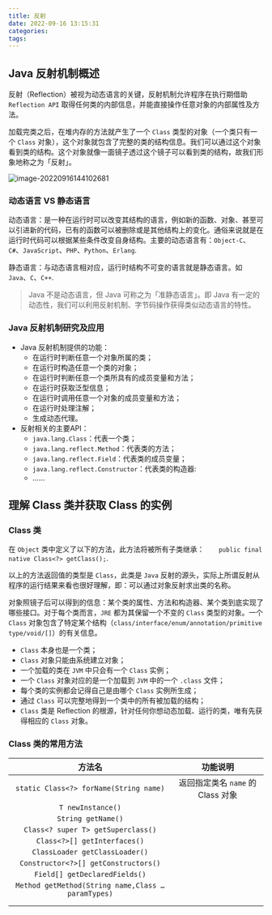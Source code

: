 ```yaml
---
title: 反射
date: 2022-09-16 13:15:31
categories:
tags:
---
```


## Java 反射机制概述

反射（Reflection）被视为动态语言的关键，反射机制允许程序在执行期借助 `Reflection API` 取得任何类的内部信息，并能直接操作任意对象的内部属性及方法。

加载完类之后，在堆内存的方法就产生了一个 `Class` 类型的对象（一个类只有一个 `Class` 对象），这个对象就包含了完整的类的结构信息。我们可以通过这个对象看到类的结构。这个对象就像一面镜子透过这个镜子可以看到类的结构，故我们形象地称之为「反射」。

![image-20220916144102681](https://xingqiu-tuchuang-1256524210.cos.ap-shanghai.myqcloud.com/8919/image-20220916144102681.png)

### 动态语言 VS 静态语言

动态语言：是一种在运行时可以改变其结构的语言，例如新的函数、对象、甚至可以引进新的代码，已有的函数可以被删除或是其他结构上的变化。通俗来说就是在运行时代码可以根据某些条件改变自身结构。主要的动态语言有：`Object-C`、`C#`、`JavaScript`、`PHP`、`Python`、`Erlang`.

静态语言：与动态语言相对应，运行时结构不可变的语言就是静态语言。如 `Java`、`C`、`C++`.

> Java 不是动态语言，但 Java 可称之为「准静态语言」。即 Java 有一定的动态性，我们可以利用反射机制、字节码操作获得类似动态语言的特性。

### Java 反射机制研究及应用

- Java 反射机制提供的功能：
  - 在运行时判断任意一个对象所属的类；
  - 在运行时构造任意一个类的对象；
  - 在运行时判断任意一个类所具有的成员变量和方法；
  - 在运行时获取泛型信息；
  - 在运行时调用任意一个对象的成员变量和方法；
  - 在运行时处理注解；
  - 生成动态代理。
- 反射相关的主要API：
  - `java.lang.Class`：代表一个类；
  - `java.lang.reflect.Method`：代表类的方法；
  - `java.lang.reflect.Field`：代表类的成员变量；
  - `java.lang.reflect.Constructor`：代表类的构造器:
  - ……

## 理解 Class 类并获取 Class 的实例

### Class 类

在 `Object` 类中定义了以下的方法，此方法将被所有子类继承：`    public final native Class<?> getClass();`.

以上的方法返回值的类型是 `Class`，此类是 `Java` 反射的源头，实际上所谓反射从程序的运行结果来看也很好理解，即：可以通过对象反射求出类的名称。

对象照镜子后可以得到的信息：某个类的属性、方法和构造器、某个类到底实现了哪些接口。对于每个类而言，`JRE` 都为其保留一个不变的 `Class` 类型的对象。一个 `Class` 对象包含了特定某个结构（`class/interface/enum/annotation/primitive type/void/[]`）的有关信息。

-  `Class` 本身也是一个类；
- `Class` 对象只能由系统建立对象；
- 一个加载的类在 `JVM` 中只会有一个 `Class` 实例；
- 一个 `Class` 对象对应的是一个加载到 `JVM` 中的一个 `.class` 文件；
- 每个类的实例都会记得自己是由哪个 `Class` 实例所生成；
- 通过 `Class` 可以完整地得到一个类中的所有被加载的结构；
-  `Class` 类是 Reflection 的根源，针对任何你想动态加载、运行的类，唯有先获得相应的 `Class` 对象。

### Class 类的常用方法

|                       方法名                       |             功能说明              |
| :------------------------------------------------: | :-------------------------------: |
|       `static Class<?> forName(String name)`       | 返回指定类名 `name` 的 Class 对象 |
|                 `T newInstance()`                  |                                   |
|                 `String getName()`                 |                                   |
|         `Class<? super T> getSuperclass()`         |                                   |
|            `Class<?>[] getInterfaces()`            |                                   |
|           `ClassLoader getClassLoader()`           |                                   |
|        `Constructor<?>[] getConstructors()`        |                                   |
|           `Field[] getDeclaredFields()`            |                                   |
| `Method getMethod(String name,Class … paramTypes)` |                                   |
|                                                    |                                   |
|                                                    |                                   |

